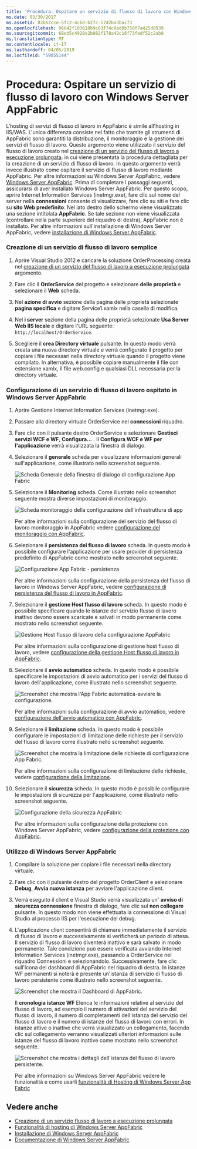 ```yaml
---
title: 'Procedura: Ospitare un servizio di flusso di lavoro con Windows Server AppFabric'
ms.date: 03/30/2017
ms.assetid: 83b62cce-5fc2-4c6d-b27c-5742ba3bac73
ms.openlocfilehash: 96842f103618b9c83f74c8ad0b758f7a425d8939
ms.sourcegitcommit: 68eb5c4928e2b082f178a42c16f73fedf52c2ab8
ms.translationtype: MT
ms.contentlocale: it-IT
ms.lasthandoff: 04/05/2019
ms.locfileid: "59055144"
---
```

# <a name="how-to-host-a-workflow-service-with-windows-server-app-fabric"></a>Procedura: Ospitare un servizio di flusso di lavoro con Windows Server AppFabric
L'hosting di servizi di flusso di lavoro in AppFabric è simile all'hosting in IIS/WAS. L'unica differenza consiste nel fatto che tramite gli strumenti di AppFabric sono garantiti la distribuzione, il monitoraggio e la gestione dei servizi di flusso di lavoro. Questo argomento viene utilizzato il servizio del flusso di lavoro creato nel [creazione di un servizio del flusso di lavoro a esecuzione prolungata](../../../../docs/framework/wcf/feature-details/creating-a-long-running-workflow-service.md). in cui viene presentata la procedura dettagliata per la creazione di un servizio di flusso di lavoro. In questo argomento verrà invece illustrato come ospitare il servizio di flusso di lavoro mediante AppFabric. Per altre informazioni su Windows Server AppFabric, vedere [Windows Server AppFabric](https://go.microsoft.com/fwlink/?LinkID=193037&clcid=0x409). Prima di completare i passaggi seguenti, assicurarsi di aver installato Windows Server AppFabric.  Per questo scopo, aprire Internet Information Services (inetmgr.exe), fare clic sul nome del server nella **connessioni** consente di visualizzare, fare clic su siti e fare clic su **sito Web predefinito**. Nel lato destro dello schermo viene visualizzato una sezione intitolata **AppFabric**. Se tale sezione non viene visualizzata (controllare nella parte superiore del riquadro di destra), AppFabric non è installato. Per altre informazioni sull'installazione di Windows Server AppFabric, vedere [installazione di Windows Server AppFabric](https://go.microsoft.com/fwlink/?LinkId=193136).  
  
### <a name="creating-a-simple-workflow-service"></a>Creazione di un servizio di flusso di lavoro semplice  
  
1.  Aprire Visual Studio 2012 e caricare la soluzione OrderProcessing creata nel [creazione di un servizio del flusso di lavoro a esecuzione prolungata](../../../../docs/framework/wcf/feature-details/creating-a-long-running-workflow-service.md) argomento.  
  
2.  Fare clic il **OrderService** del progetto e selezionare **delle proprietà** e selezionare il **Web** scheda.  
  
3.  Nel **azione di avvio** sezione della pagina delle proprietà selezionate **pagina specifica** e digitare Service1.xamlx nella casella di modifica.  
  
4.  Nel **i server** sezione della pagina delle proprietà selezionate **Usa Server Web IIS locale** e digitare l'URL seguente: `http://localhost/OrderService`.  
  
5.  Scegliere il **crea Directory virtuale** pulsante. In questo modo verrà creata una nuova directory virtuale e verrà configurato il progetto per copiare i file necessari nella directory virtuale quando il progetto viene compilato.  In alternativa, è possibile copiare manualmente il file con estensione xamlx, il file web.config e qualsiasi DLL necessaria per la directory virtuale.  
  
### <a name="configuring-a-workflow-service-hosted-in-windows-server-app-fabric"></a>Configurazione di un servizio di flusso di lavoro ospitato in Windows Server AppFabric  
  
1.  Aprire Gestione Internet Information Services (inetmgr.exe).  
  
2.  Passare alla directory virtuale OrderService nel **connessioni** riquadro.  
  
3.  Fare clic con il pulsante destro OrderService e selezionare **Gestisci servizi WCF e WF**, **Configura...** . Il **Configura WCF e WF per l'applicazione** verrà visualizzata la finestra di dialogo.  
  
4.  Selezionare il **generale** scheda per visualizzare informazioni generali sull'applicazione, come illustrato nello screenshot seguente.  
  
     ![Scheda Generale della finestra di dialogo di configurazione App Fabric](../../../../docs/framework/wcf/feature-details/media/appfabricconfiguration-general.gif "AppFabricConfiguration-generale")  
  
5.  Selezionare il **Monitoring** scheda. Come illustrato nello screenshot seguente mostra diverse impostazioni di monitoraggio.  
  
     ![Scheda monitoraggio della configurazione dell'infrastruttura di app](../../../../docs/framework/wcf/feature-details/media/appfabricconfiguration-monitoring.gif "AppFabricConfiguration-monitoraggio")  
  
     Per altre informazioni sulla configurazione del servizio del flusso di lavoro monitoraggio in AppFabric vedere [configurazione del monitoraggio con AppFabric](https://go.microsoft.com/fwlink/?LinkId=193153).  
  
6.  Selezionare il **persistenza del flusso di lavoro** scheda. In questo modo è possibile configurare l'applicazione per usare provider di persistenza predefinito di AppFabric come mostrato nello screenshot seguente.  
  
     ![Configurazione App Fabric &#45; persistenza](../../../../docs/framework/wcf/feature-details/media/appfabricconfiguration-persistence.gif "AppFabricConfiguration-persistenza")  
  
     Per altre informazioni sulla configurazione della persistenza del flusso di lavoro in Windows Server AppFabric, vedere [configurazione di persistenza del flusso di lavoro in AppFabric](https://go.microsoft.com/fwlink/?LinkId=193148).  
  
7.  Selezionare il **gestione Host flusso di lavoro** scheda. In questo modo è possibile specificare quando le istanze del servizio flusso di lavoro inattivo devono essere scaricate e salvati in modo permanente come mostrato nello screenshot seguente.  
  
     ![Gestione Host flusso di lavoro della configurazione AppFabric](../../../../docs/framework/wcf/feature-details/media/appfabricconfiguration-management.gif "AppFabricConfiguration-Management")  
  
     Per altre informazioni sulla configurazione di gestione host flusso di lavoro, vedere [configurazione della gestione Host flusso di lavoro in AppFabric](https://go.microsoft.com/fwlink/?LinkId=193151).  
  
8.  Selezionare il **avvio automatico** scheda. In questo modo è possibile specificare le impostazioni di avvio automatico per i servizi del flusso di lavoro dell'applicazione, come illustrato nello screenshot seguente.  
  
     ![Screenshot che mostra l'App Fabric automatica&#45;avviare la configurazione.](./media/how-to-host-a-workflow-service-with-windows-server-app-fabric/app-fabric-auto-start-configuration.gif)  
  
     Per altre informazioni sulla configurazione di avvio automatico, vedere [configurazione dell'avvio automatico con AppFabric](https://go.microsoft.com/fwlink/?LinkId=193150).  
  
9. Selezionare il **limitazione** scheda. In questo modo è possibile configurare le impostazioni di limitazione delle richieste per il servizio del flusso di lavoro come illustrato nello screenshot seguente.  
  
     ![Screenshot che mostra la limitazione delle richieste di configurazione App Fabric.](./media/how-to-host-a-workflow-service-with-windows-server-app-fabric/app-fabric-throttling-configuration.gif)  
  
     Per altre informazioni sulla configurazione di limitazione delle richieste, vedere [configurazione della limitazione](https://go.microsoft.com/fwlink/?LinkId=193149).  
  
10. Selezionare il **sicurezza** scheda. In questo modo è possibile configurare le impostazioni di sicurezza per l'applicazione, come illustrato nello screenshot seguente.  
  
     ![Configurazione della sicurezza AppFabric](../../../../docs/framework/wcf/feature-details/media/appfabricconfiguration-security.gif "AppFabricConfiguration-sicurezza")  
  
     Per altre informazioni sulla configurazione della protezione con Windows Server AppFabric, vedere [configurazione della protezione con AppFabric](https://go.microsoft.com/fwlink/?LinkId=193152).  
  
### <a name="using-windows-server-app-fabric"></a>Utilizzo di Windows Server AppFabric  
  
1.  Compilare la soluzione per copiare i file necessari nella directory virtuale.  
  
2.  Fare clic con il pulsante destro del progetto OrderClient e selezionare **Debug**, **Avvia nuova istanza** per avviare l'applicazione client.  
  
3.  Verrà eseguito il client e Visual Studio verrà visualizzata un' **avviso di sicurezza connessione** finestra di dialogo, fare clic sul **non collegare** pulsante. In questo modo non viene effettuata la connessione di Visual Studio al processo IIS per l'esecuzione del debug.  
  
4.  L'applicazione client consentirà di chiamare immediatamente il servizio di flusso di lavoro e successivamente si verificherà un periodo di attesa. Il servizio di flusso di lavoro diventerà inattivo e sarà salvato in modo permanente. Tale condizione può essere verificata avviando Internet Information Services (inetmgr.exe), passando a OrderService nel riquadro Connessioni e selezionandolo. Successivamente, fare clic sull'icona del dashboard di AppFabric nel riquadro di destra. In istanze WF permanenti si noterà è presente un'istanza di servizio di flusso di lavoro persistente come illustrato nello screenshot seguente.  
  
     ![Screenshot che mostra il Dashboard di AppFabric.](./media/how-to-host-a-workflow-service-with-windows-server-app-fabric/app-fabric-dashboard.gif)  
  
     Il **cronologia istanze WF** Elenca le informazioni relative al servizio del flusso di lavoro, ad esempio il numero di attivazioni del servizio del flusso di lavoro, il numero di completamenti dell'istanza del servizio del flusso di lavoro e il numero di istanze del flusso di lavoro con errori. In istanze attive o inattive che verrà visualizzato un collegamento, facendo clic sul collegamento verranno visualizzati ulteriori informazioni sulle istanze del flusso di lavoro inattive come mostrato nello screenshot seguente.  
  
     ![Screenshot che mostra i dettagli dell'istanza del flusso di lavoro persistente.](./media/how-to-host-a-workflow-service-with-windows-server-app-fabric/persisted-workflow-instance-detail.gif)  
  
     Per altre informazioni su Windows Server AppFabric vedere le funzionalità e come usarli [funzionalità di Hosting di Windows Server App Fabric](https://go.microsoft.com/fwlink/?LinkID=193143&clcid=0x409)  
  
## <a name="see-also"></a>Vedere anche
- [Creazione di un servizio flusso di lavoro a esecuzione prolungata](../../../../docs/framework/wcf/feature-details/creating-a-long-running-workflow-service.md)
- [Funzionalità di hosting di Windows Server AppFabric](https://go.microsoft.com/fwlink/?LinkId=193143)
- [Installazione di Windows Server AppFabric](https://go.microsoft.com/fwlink/?LinkId=193136)
- [Documentazione di Windows Server AppFabric](https://go.microsoft.com/fwlink/?LinkID=193037&clcid=0x409)
